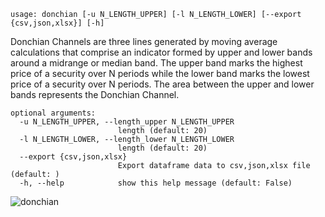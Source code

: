 ```
usage: donchian [-u N_LENGTH_UPPER] [-l N_LENGTH_LOWER] [--export {csv,json,xlsx}] [-h]
```

Donchian Channels are three lines generated by moving average calculations that comprise an indicator formed by upper and lower bands around a midrange or median band. The upper band marks the highest price of a security over N periods while the lower band marks the lowest price of a security over N periods. The area between the upper and lower bands represents the Donchian Channel.

```
optional arguments:
  -u N_LENGTH_UPPER, --length_upper N_LENGTH_UPPER
                        length (default: 20)
  -l N_LENGTH_LOWER, --length_lower N_LENGTH_LOWER
                        length (default: 20)
  --export {csv,json,xlsx}
                        Export dataframe data to csv,json,xlsx file (default: )
  -h, --help            show this help message (default: False)
```

![donchian](https://user-images.githubusercontent.com/46355364/154310472-6cd5805f-b87f-4668-85a1-3e5dd7267848.png)
